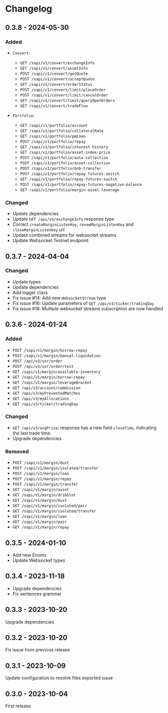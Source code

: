 # Changelog

## 0.3.8 - 2024-05-30

### Added
- `Convert`:
  - `GET /sapi/v1/convert/exchangeInfo`
  - `GET /sapi/v1/convert/assetInfo`
  - `POST /sapi/v1/convert/getQuote`
  - `POST /sapi/v1/convert/acceptQuote`
  - `GET /sapi/v1/convert/orderStatus`
  - `POST /sapi/v1/convert/limit/placeOrder`
  - `POST /sapi/v1/convert/limit/cancelOrder`
  - `GET /sapi/v1/convert/limit/queryOpenOrders`
  - `GET /sapi/v1/convert/tradeFlow`

- `Portfolio`:
  - `GET /sapi/v1/portfolio/account`
  - `GET /sapi/v1/portfolio/collateralRate`
  - `GET /sapi/v1/portfolio/pmLoan`
  - `POST /sapi/v1/portfolio/repay`
  - `GET /sapi/v1/portfolio/interest-history`
  - `GET /sapi/v1/portfolio/asset-index-price`
  - `POST /sapi/v1/portfolio/auto-collection`
  - `POST /sapi/v1/portfolio/asset-collection`
  - `POST /sapi/v1/portfolio/bnb-transfer`
  - `POST /sapi/v1/portfolio/repay-futures-switch`
  - `GET /sapi/v1/portfolio/repay-futures-switch`
  - `POST /sapi/v1/portfolio/repay-futures-negative-balance`
  - `GET /sapi/v1/portfolio/margin-asset-leverage`

### Changed
- Update dependencies
- Update `GET /api/v3/exchangeInfo` response type
- Correct `createMarginListenKey`, `renewMarginListenKey` and `closeMarginListenKey` url
- Update combined streams for websocket streams
- Update Websocket Testnet endpoint

## 0.3.7 - 2024-04-04

### Changed
- Update types
- Update dependencies
- Add logger class
- Fix issue #14: Add new `WebsocketStream` type 
- Fix issue #16: Update parameters of `GET /api/v3/ticker/tradingDay`
- Fix issue #18: Multiple websocket streams subscription are now handled

## 0.3.6 - 2024-01-24

### Added
- `POST /sapi/v1/margin/borrow-repay`
- `POST /sapi/v1/margin/manual-liquidation`
- `POST /api/v3/sor/order`
- `POST /api/v3/sor/order/test`
- `GET /sapi/v1/margin/available-inventory`
- `GET /sapi/v1/margin/borrow-repay`
- `GET /sapi/v1/margin/leverageBracket`
- `GET /api/v3/account/commission`
- `GET /api/v3/myPreventedMatches`
- `GET /api/v3/myAllocations`
- `GET /api/v3/ticker/tradingDay`

### Changed
- `GET /api/v3/avgPrice`: response has a new field `closeTime`, indicating the last trade time.
- Upgrade dependencies

### Removed
- `POST /sapi/v1/margin/dust`
- `POST /sapi/v1/margin/isolated/transfer`
- `POST /sapi/v1/margin/loan`
- `POST /sapi/v1/margin/repay`
- `POST /sapi/v1/margin/transfer`
- `GET /sapi/v1/margin/asset`
- `GET /sapi/v1/margin/dribblet`
- `GET /sapi/v1/margin/dust`
- `GET /sapi/v1/margin/isolated/pair`
- `GET /sapi/v1/margin/isolated/transfer`
- `GET /sapi/v1/margin/loan`
- `GET /sapi/v1/margin/pair`
- `GET /sapi/v1/margin/repay`

## 0.3.5 - 2024-01-10
- Add new Enums
- Update Websocket types

## 0.3.4 - 2023-11-18

- Upgrade dependencies
- Fix sentences grammar

## 0.3.3 - 2023-10-20

Upgrade dependencies

## 0.3.2 - 2023-10-20

Fix issue from previous release

## 0.3.1 - 2023-10-09

Update configuration to resolve files exported issue

## 0.3.0 - 2023-10-04

First release
